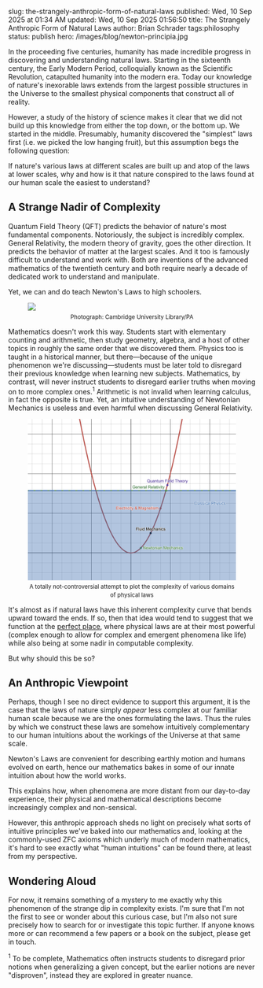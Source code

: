 slug: the-strangely-anthropic-form-of-natural-laws
published: Wed, 10 Sep 2025 at 01:34 AM
updated: Wed, 10 Sep 2025 01:56:50 
title: The Strangely Anthropic Form of Natural Laws
author: Brian Schrader
tags:philosophy
status: publish
hero: /images/blog/newton-principia.jpg

In the proceeding five centuries, humanity has made incredible progress in discovering and understanding natural laws. Starting in the sixteenth century, the Early Modern Period, colloquially known as the Scientific Revolution, catapulted humanity into the modern era. Today our knowledge of nature's inexorable laws extends from the largest possible structures in the Universe to the smallest physical components that construct all of reality.

However, a study of the history of science makes it clear that we did not build up this knowledge from either the top down, or the bottom up. We started in the middle. Presumably, humanity discovered the "simplest" laws first (i.e. we picked the low hanging fruit), but this assumption begs the following question:

If nature's various laws at different scales are built up and atop of the laws at lower scales, why and how is it that nature conspired to the laws found at our human scale the easiest to understand?

## A Strange Nadir of Complexity

Quantum Field Theory (QFT) predicts the behavior of nature's most fundamental components. Notoriously, the subject is incredibly complex. General Relativity, the modern theory of gravity, goes the other direction. It predicts the behavior of matter at the largest scales. And it too is famously difficult to understand and work with. Both are inventions of the advanced mathematics of the twentieth century and both require nearly a decade of dedicated work to understand and manipulate.

Yet, we can and do teach Newton's Laws to high schoolers.

<figure>
<img src="/images/blog/newton-principia.jpg" class="image-center" style="width: 400px;" />
<center><small><caption>Photograph: Cambridge University Library/PA</caption></small></center>
</figure>

Mathematics doesn't work this way. Students start with elementary counting and arithmetic, then study geometry, algebra, and a host of other topics in roughly the same order that we discovered them. Physics too is taught in a historical manner, but there&mdash;because of the unique phenomenon we're discussing&mdash;students must be later told to disregard their previous knowledge when learning new subjects. Mathematics, by contrast, will never instruct students to disregard earlier truths when moving on to more complex ones.<sup>1</sup> Arithmetic is not invalid when learning calculus, in fact the opposite is true. Yet, an intuitive understanding of Newtonian Mechanics is useless and even harmful when discussing General Relativity.

<figure>
<img src="/images/blog/nadir-complexity.png" class="image-center" style="width: 500px;" alt="A totally not-controversial attempt to plot the complexity of various domains of physical laws"/>
<center><small><caption>A totally not-controversial attempt to plot the complexity of various domains of physical laws</caption></small></center>
</figure>

It's almost as if natural laws have this inherent complexity curve that bends upward toward the ends. If so, then that idea would tend to suggest that we function at the [perfect place](https://en.wikipedia.org/wiki/Copernican_principle), where physical laws are at their most powerful (complex enough to allow for complex and emergent phenomena like life) while also being at some nadir in computable complexity.

But why should this be so?

## An Anthropic Viewpoint

Perhaps, though I see no direct evidence to support this argument, it is the case that the laws of nature simply *appear* less complex at our familiar human scale because we are the ones formulating the laws. Thus the rules by which we construct these laws are somehow intuitively complementary to our human intuitions about the workings of the Universe at that same scale.

Newton's Laws are convenient for describing earthly motion and humans evolved on earth, hence our mathematics bakes in some of our innate intuition about how the world works.

This explains how, when phenomena are more distant from our day-to-day experience, their physical and mathematical descriptions become increasingly complex and non-sensical.

However, this anthropic approach sheds no light on precisely what sorts of intuitive principles we've baked into our mathematics and, looking at the commonly-used ZFC axioms which underly much of modern mathematics, it's hard to see exactly what "human intuitions" can be found there, at least from my perspective.

## Wondering Aloud

For now, it remains something of a mystery to me exactly why this phenomenon of the strange dip in complexity exists. I'm sure that I'm not the first to see or wonder about this curious case, but I'm also not sure precisely how to search for or investigate this topic further. If anyone knows more or can recommend a few papers or a book on the subject, please get in touch.


<div class="footnote">
<sup>1</sup> To be complete, Mathematics often instructs students to disregard prior notions when generalizing a given concept, but the earlier notions are never "disproven", instead they are explored in greater nuance.
</div>
